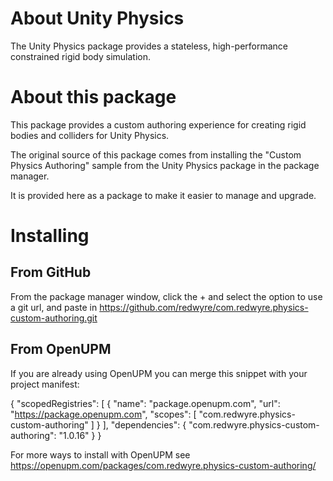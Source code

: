 # About Unity Physics
The Unity Physics package provides a stateless, high-performance constrained rigid body simulation.

# About this package
This package provides a custom authoring experience for creating rigid bodies and colliders for Unity Physics.

The original source of this package comes from installing the "Custom Physics Authoring" sample from the Unity Physics package in the package manager.

It is provided here as a package to make it easier to manage and upgrade.

# Installing

## From GitHub

From the package manager window, click the + and select the option to use a git url, and paste in https://github.com/redwyre/com.redwyre.physics-custom-authoring.git

## From OpenUPM

If you are already using OpenUPM you can merge this snippet with your project manifest:

{
    "scopedRegistries": [
        {
            "name": "package.openupm.com",
            "url": "https://package.openupm.com",
            "scopes": [
                "com.redwyre.physics-custom-authoring"
            ]
        }
    ],
    "dependencies": {
        "com.redwyre.physics-custom-authoring": "1.0.16"
    }
}

For more ways to install with OpenUPM see https://openupm.com/packages/com.redwyre.physics-custom-authoring/
